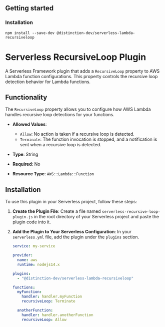 ## Getting started

### Installation

`npm install --save-dev @distinction-dev/serverless-lambda-recursiveloop`

# Serverless RecursiveLoop Plugin

A Serverless Framework plugin that adds a `RecursiveLoop` property to AWS Lambda function configurations. This property controls the recursive loop detection behavior for Lambda functions.

## Functionality

The `RecursiveLoop` property allows you to configure how AWS Lambda handles recursive loop detections for your functions. 

- **Allowed Values**:
  - `Allow`: No action is taken if a recursive loop is detected.
  - `Terminate`: The function invocation is stopped, and a notification is sent when a recursive loop is detected.

- **Type**: String
- **Required**: No
- **Resource Type**: `AWS::Lambda::Function`

## Installation

To use this plugin in your Serverless project, follow these steps:

1. **Create the Plugin File**:
   Create a file named `serverless-recursive-loop-plugin.js` in the root directory of your Serverless project and paste the plugin code into it.

2. **Add the Plugin to Your Serverless Configuration**:
   In your `serverless.yml` file, add the plugin under the `plugins` section.

   ```yaml
   service: my-service

   provider:
     name: aws
     runtime: nodejs14.x

   plugins:
     - "@distinction-dev/serverless-lambda-recursiveloop"

   functions:
     myFunction:
       handler: handler.myFunction
       recursiveLoop: Terminate

     anotherFunction:
       handler: handler.anotherFunction
       recursiveLoop: Allow
